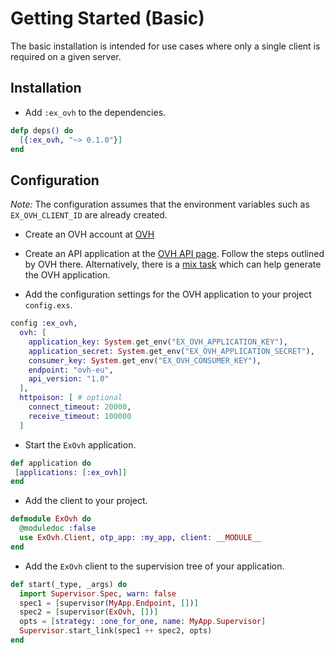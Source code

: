 # Getting Started (Basic)

The basic installation is intended for use cases where only a single client is required
on a given server.

## Installation 

- Add `:ex_ovh` to the dependencies.

```elixir
defp deps() do
  [{:ex_ovh, "~> 0.1.0"}]
end
```

## Configuration

*Note:* The configuration assumes that the environment variables such as `EX_OVH_CLIENT_ID` are already created.

- Create an OVH account at [OVH](https://www.ovh.com/us/)

- Create an API application at the [OVH API page](https://eu.api.ovh.com/createApp/). Follow the
  steps outlined by OVH there. Alternatively, there is a [mix task](https://github.com/stephenmoloney/ex_ovh/blob/master/docs/mix_task_basic.md) which can help
  generate the OVH application.
  
- Add the configuration settings for the OVH application to your project `config.exs`.

```elixir
config :ex_ovh,
  ovh: [
    application_key: System.get_env("EX_OVH_APPLICATION_KEY"),
    application_secret: System.get_env("EX_OVH_APPLICATION_SECRET"),
    consumer_key: System.get_env("EX_OVH_CONSUMER_KEY"),
    endpoint: "ovh-eu",
    api_version: "1.0"
  ],
  httpoison: [ # optional
    connect_timeout: 20000,
    receive_timeout: 100000
  ]
```

- Start the `ExOvh` application.

```elixir
def application do
 [applications: [:ex_ovh]]
end
```

- Add the client to your project.

```elixir
defmodule ExOvh do
  @moduledoc :false
  use ExOvh.Client, otp_app: :my_app, client: __MODULE__
end
```

- Add the `ExOvh` client to the supervision tree of your application.

```elixir
def start(_type, _args) do
  import Supervisor.Spec, warn: false
  spec1 = [supervisor(MyApp.Endpoint, [])]
  spec2 = [supervisor(ExOvh, [])]
  opts = [strategy: :one_for_one, name: MyApp.Supervisor]
  Supervisor.start_link(spec1 ++ spec2, opts)
end
```

